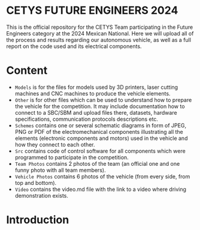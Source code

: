 # CETYS FUTURE ENGINEERS 2024
This is the official repository for the CETYS Team participating in the Future Engineers category at the 2024 Mexican National. Here we will upload all of the process and results regarding our autonomous vehicle, as well as a full report on the code used and its electrical components.

# Content
* `Models` is for the files for models used by 3D printers, laser cutting machines and CNC machines to produce the vehicle elements.
* `Other` is for other files which can be used to understand how to prepare the vehicle for the competition. It may include documentation how to connect to a SBC/SBM and upload files there, datasets, hardware specifications, communication protocols descriptions etc.
* `Schemes` contains one or several schematic diagrams in form of JPEG, PNG or PDF of the electromechanical components illustrating all the elements (electronic components and motors) used in the vehicle and how they connect to each other.
* `Src` contains code of control software for all components which were programmed to participate in the competition.
* `Team Photos` contains 2 photos of the team (an official one and one funny photo with all team members).
* `Vehicle Photos` contains 6 photos of the vehicle (from every side, from top and bottom).
* `Video` contains the video.md file with the link to a video where driving demonstration exists.

# Introduction

